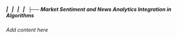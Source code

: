 ##### |   |   |   |   ├── Market Sentiment and News Analytics Integration in Algorithms

*Add content here*